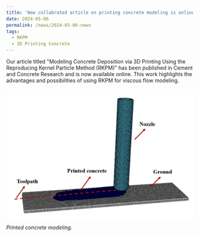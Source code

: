 ```yaml
---
title: 'New collabrated article on printing concrete modeling is online now.'
date: 2024-05-06
permalink: /news/2024-05-06-news
tags:
  - RKPM
  - 3D Printing Concrete
---
```


Our article titled "Modeling Concrete Deposition via 3D Printing Using the Reproducing Kernel Particle Method (RKPM)" has been published in Cement and Concrete Research and is now available online. This work highlights the advantages and possibilities of using RKPM for viscous flow modeling.

![marmot](/images/print_concrete.png)

_Printed concrete modeling._

<!-- 
Headings are cool
======

You can have many headings
======

Aren't headings cool?
------ -->